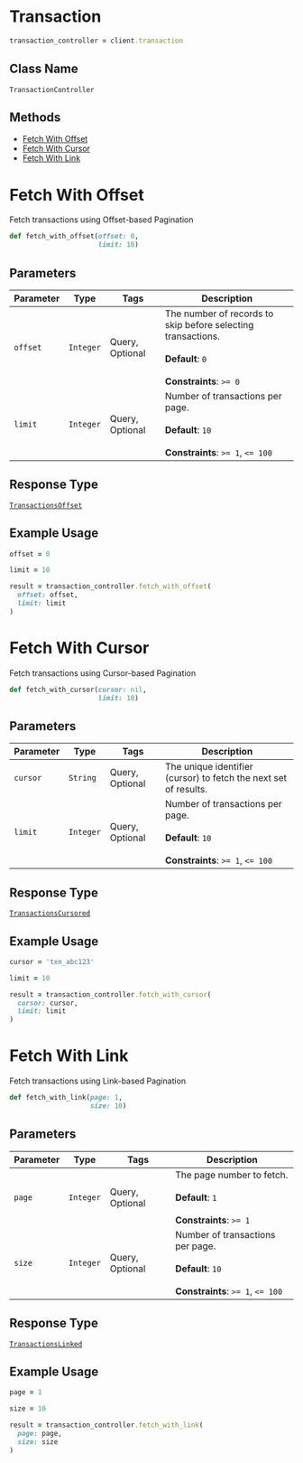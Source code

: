 # Transaction

```ruby
transaction_controller = client.transaction
```

## Class Name

`TransactionController`

## Methods

* [Fetch With Offset](../../doc/controllers/transaction.md#fetch-with-offset)
* [Fetch With Cursor](../../doc/controllers/transaction.md#fetch-with-cursor)
* [Fetch With Link](../../doc/controllers/transaction.md#fetch-with-link)


# Fetch With Offset

Fetch transactions using Offset-based Pagination

```ruby
def fetch_with_offset(offset: 0,
                      limit: 10)
```

## Parameters

| Parameter | Type | Tags | Description |
|  --- | --- | --- | --- |
| `offset` | `Integer` | Query, Optional | The number of records to skip before selecting transactions.<br><br>**Default**: `0`<br><br>**Constraints**: `>= 0` |
| `limit` | `Integer` | Query, Optional | Number of transactions per page.<br><br>**Default**: `10`<br><br>**Constraints**: `>= 1`, `<= 100` |

## Response Type

[`TransactionsOffset`](../../doc/models/transactions-offset.md)

## Example Usage

```ruby
offset = 0

limit = 10

result = transaction_controller.fetch_with_offset(
  offset: offset,
  limit: limit
)
```


# Fetch With Cursor

Fetch transactions using Cursor-based Pagination

```ruby
def fetch_with_cursor(cursor: nil,
                      limit: 10)
```

## Parameters

| Parameter | Type | Tags | Description |
|  --- | --- | --- | --- |
| `cursor` | `String` | Query, Optional | The unique identifier (cursor) to fetch the next set of results. |
| `limit` | `Integer` | Query, Optional | Number of transactions per page.<br><br>**Default**: `10`<br><br>**Constraints**: `>= 1`, `<= 100` |

## Response Type

[`TransactionsCursored`](../../doc/models/transactions-cursored.md)

## Example Usage

```ruby
cursor = 'txn_abc123'

limit = 10

result = transaction_controller.fetch_with_cursor(
  cursor: cursor,
  limit: limit
)
```


# Fetch With Link

Fetch transactions using Link-based Pagination

```ruby
def fetch_with_link(page: 1,
                    size: 10)
```

## Parameters

| Parameter | Type | Tags | Description |
|  --- | --- | --- | --- |
| `page` | `Integer` | Query, Optional | The page number to fetch.<br><br>**Default**: `1`<br><br>**Constraints**: `>= 1` |
| `size` | `Integer` | Query, Optional | Number of transactions per page.<br><br>**Default**: `10`<br><br>**Constraints**: `>= 1`, `<= 100` |

## Response Type

[`TransactionsLinked`](../../doc/models/transactions-linked.md)

## Example Usage

```ruby
page = 1

size = 10

result = transaction_controller.fetch_with_link(
  page: page,
  size: size
)
```

